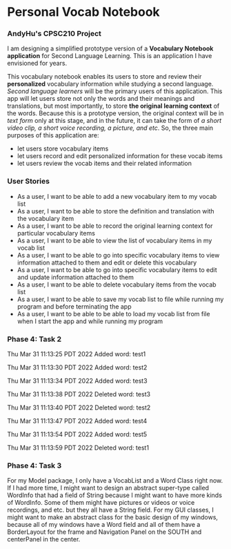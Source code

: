 # Personal Vocab Notebook

### AndyHu's CPSC210 Project


I am designing a simplified prototype version of a
**Vocabulary Notebook application** for 
Second Language Learning. This is an application 
I have envisioned for years.

This vocabulary notebook enables its users to store 
and review their **personalized** vocabulary 
information while studying a second language.
*Second language learners* will be the primary users
of this application. This app will let users store 
not only the words and their meanings 
and translations, but most
importantly, to store 
**the original learning context** 
of the words. Because this is a prototype version,
the original context will be in *text form* only at 
this stage, and in the future, it can take the form 
of *a short video clip, a short voice recording,
a picture, and etc*. So, the three main purposes of
this application are:

- let users store vocabulary items
- let users record and edit personalized information
for these vocab items
- let users review the vocab items and their 
related information

### User Stories

- As a user, I want to be able to add a 
new vocabulary item to my vocab list
- As a user, I want to be able to store the 
definition and translation with the 
vocabulary item
- As a user, I want to be able to record the 
original learning context for particular 
vocabulary items
- As a user, I want to be able to view the 
list of vocabulary items in my vocab list
- As a user, I want to be able to go into
specific vocabulary items to view information 
attached to them and edit or delete this vocabulary
- As a user, I want to be able to go into 
specific vocabulary items to edit and update
information attached to them
- As a user, I want to be able to delete
vocabulary items from the vocab list
- As a user, I want to be able to save my vocab list to file 
while running my program and before terminating the app
- As a user,  I want to be able to be able to load 
my vocab list from file when I start the app and 
while running my program

### Phase 4: Task 2
Thu Mar 31 11:13:25 PDT 2022
Added word: test1

Thu Mar 31 11:13:30 PDT 2022
Added word: test2

Thu Mar 31 11:13:34 PDT 2022
Added word: test3

Thu Mar 31 11:13:38 PDT 2022
Deleted word: test3

Thu Mar 31 11:13:40 PDT 2022
Deleted word: test2

Thu Mar 31 11:13:47 PDT 2022
Added word: test4

Thu Mar 31 11:13:54 PDT 2022
Added word: test5

Thu Mar 31 11:13:59 PDT 2022
Deleted word: test1

### Phase 4: Task 3
For my Model package, I only have a VocabList and a Word Class 
right now. If I had more time, I might want to design an abstract 
super-type called WordInfo that had a field of String because I 
might want to have more kinds of WordInfo. Some of them might have
pictures or videos or voice recordings, and etc. but they all have 
a String field.
For my GUI classes, I might want to make an abstract class for the
basic design of my windows, because all of my windows have a Word
field and all of them have a BorderLayout for the frame and Navigation
Panel on the SOUTH and centerPanel in the center.


